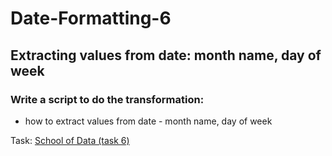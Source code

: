 # Date-Formatting-6

## Extracting values from date: month name, day of week 

### Write a script to do the transformation:

* how to extract values from date - month name, day of week

Task: [School of Data (task 6)](https://github.com/open-data-kazakhstan/school-of-data/issues/6)
